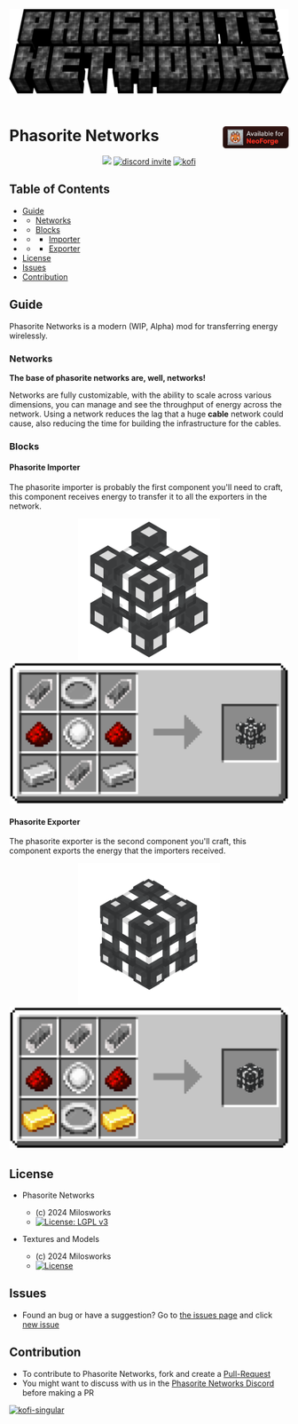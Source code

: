 <div align="center">
    <img src="/media/logo.png" alt="Phasorite Networks">
</div>

<br>
<h1>
    Phasorite Networks
    <img src="https://raw.githubusercontent.com/intergrav/devins-badges/8494ec1ac495cfb481dc7e458356325510933eb0/assets/cozy/supported/neoforge_vector.svg" alt="Available For NeoForge" align="right" height="40"></img>
</h1>

<div align="center">
    <!-- All in one line is actually a bug fix -->
    <a href="https://www.curseforge.com/minecraft/search?page=1&pageSize=20&sortBy=relevancy&class=mc-mods&search=phasorite+networks&version=1.21.1&gameVersionTypeId=6"><img src="https://img.shields.io/badge/Available%20For-1.21.1 NeoForge-F16436?logo=curseforge&colorA=2D2D2D"></img></a>
    <a href="https://discord.gg/YsAhwENUuJ"><img src="https://img.shields.io/discord/1272334441720844370?logo=discord&colorB=7289DA&link=https%3A%2F%2Fdiscord.gg%2FYsAhwENUuJ" alt="discord invite"></img></a>
    <a href="https://ko-fi.com/milosworks"><img src="https://shields.io/badge/kofi-Buy_a_coffee-ff5f5f?logo=ko-fi&style=for-the-badgeKofi" alt="kofi"></img></a>
</div>

## Table of Contents

-   [Guide](#guide)
-   -   [Networks](#networks)
-   -   [Blocks](#blocks)
-   -   -   [Importer](#phasorite-importer)
-   -   -   [Exporter](#phasorite-exporter)
-   [License](#license)
-   [Issues](#issues)
-   [Contribution](#contribution)

## Guide

Phasorite Networks is a modern (WIP, Alpha) mod for transferring energy wirelessly.

### Networks

**The base of phasorite networks are, well, networks!**

Networks are fully customizable, with the ability to scale across various dimensions, you can manage and see the
throughput of energy across the network.
Using a network reduces the lag that a huge **cable** network could cause, also reducing the time for building the
infrastructure for the cables.

### Blocks

#### Phasorite Importer

The phasorite importer is probably the first component you'll need to craft, this component receives energy to transfer it to all the exporters in the network.

<div align="center">
    <img height="256" src="/media/importer.png"></img>
    <img height="256" src="/media/importer_recipe.png"></img>
</div>

#### Phasorite Exporter

The phasorite exporter is the second component you'll craft, this component exports the energy that the importers received.

<div align="center">
    <img height="256" src="/media/exporter.png"></img>
    <img height="256" src="/media/exporter_recipe.png"></img>
</div>

## License

-   Phasorite Networks

    -   (c) 2024 Milosworks
    -   [![License: LGPL v3](https://img.shields.io/badge/License-AGPL_v3-blue.svg)](https://www.gnu.org/licenses/agpl-3.0)

-   Textures and Models

    -   (c) 2024 Milosworks
    -   [![License](https://img.shields.io/badge/License-CC%20BY--NC--SA%204.0-yellow.svg?style=flat-square)](https://creativecommons.org/licenses/by-nc-sa/4.0)

## Issues

-   Found an bug or have a suggestion?
    Go to [the issues page](https://github.com/milosworks/phasorite-networks/issues) and click [new issue](https://github.com/milosworks/phasorite-networks/issues/new)

## Contribution

-   To contribute to Phasorite Networks, fork and create a [Pull-Request](https://help.github.com/articles/creating-a-pull-request)
-   You might want to discuss with us in the [Phasorite Networks Discord](https://discord.gg/YsAhwENUuJ) before making a PR

<a href="https://ko-fi.com/milosworks">
    <img alt="kofi-singular" height="56" src="https://cdn.jsdelivr.net/npm/@intergrav/devins-badges@3/assets/cozy/donate/kofi-singular_vector.svg">
</a>
